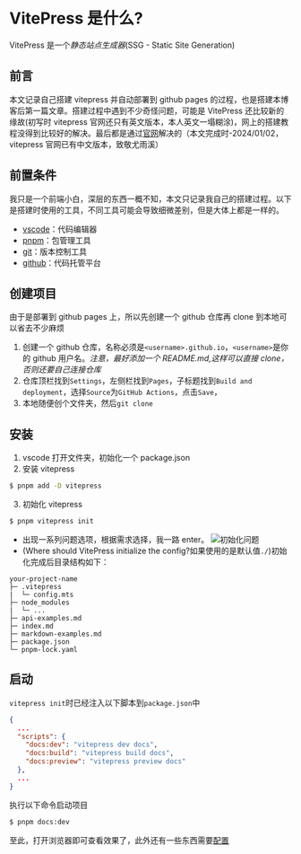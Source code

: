 # VitePress 是什么?

VitePress 是一个*静态站点生成器*(SSG - Static Site Generation)

## 前言

本文记录自己搭建 vitepress 并自动部署到 github pages 的过程，也是搭建本博客后第一篇文章。搭建过程中遇到不少奇怪问题，可能是 VitePress 还比较新的缘故(初写时 vitepress 官网还只有英文版本，本人英文一塌糊涂)，网上的搭建教程没得到比较好的解决。最后都是通过[官网](https://vitepress.dev/)解决的（本文完成时-2024/01/02，vitepress 官网已有中文版本，致敬尤雨溪）

## 前置条件

我只是一个前端小白，深层的东西一概不知，本文只记录我自己的搭建过程。以下是搭建时使用的工具，不同工具可能会导致细微差别，但是大体上都是一样的。

- [vscode](https://code.visualstudio.com/)：代码编辑器
- [pnpm](https://pnpm.io/)：包管理工具
- [git](https://git-scm.com/)：版本控制工具
- [github](https://github.com/)：代码托管平台

## 创建项目

由于是部署到 github pages 上，所以先创建一个 github 仓库再 clone 到本地可以省去不少麻烦

1. 创建一个 github 仓库，名称必须是`<username>.github.io`，`<username>`是你的 github 用户名。_注意，最好添加一个 README.md,这样可以直接 clone，否则还要自己连接仓库_
2. 仓库顶栏找到`Settings`，左侧栏找到`Pages`，子标题找到`Build and deployment`，选择`Source`为`GitHub Actions`，点击`Save`，
3. 本地随便创个文件夹，然后`git clone`

## 安装

1. vscode 打开文件夹，初始化一个 package.json
2. 安装 vitepress

```sh
$ pnpm add -D vitepress
```

3. 初始化 vitepress

```sh
$ pnpm vitepress init
```

- 出现一系列问题选项，根据需求选择，我一路 enter。
  ![初始化问题](/vite-press-img/init-questions.jpg)
- (Where should VitePress initialize the config?如果使用的是默认值`./`)初始化完成后目录结构如下：

```
your-project-name
├─ .vitepress
|  └─ config.mts
├─ node_modules
|  └─ ...
├─ api-examples.md
├─ index.md
├─ markdown-examples.md
├─ package.json
└─ pnpm-lock.yaml
```

## 启动

`vitepress init`时已经注入以下脚本到`package.json`中

```json
{
  ...
  "scripts": {
    "docs:dev": "vitepress dev docs",
    "docs:build": "vitepress build docs",
    "docs:preview": "vitepress preview docs"
  },
  ...
}
```

执行以下命令启动项目

```sh
$ pnpm docs:dev
```

至此，打开浏览器即可查看效果了，此外还有一些东西需要[配置](/vue/vitepress/deployment/02-configure)
